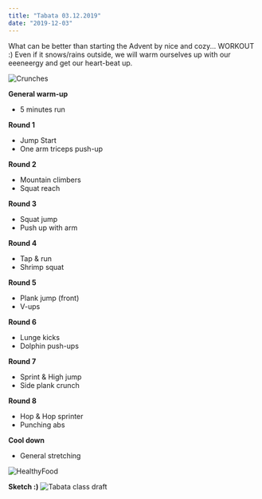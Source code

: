 ```yaml
---
title: "Tabata 03.12.2019"
date: "2019-12-03"
---
```


What can be better than starting the Advent by nice and cozy... WORKOUT :) Even if it snows/rains outside, we will warm ourselves up with our  eeeneergy and get our heart-beat up.

![Crunches](https://i.imgur.com/sTtJYv3.jpg "Photo by Pixabay from Pexeels")

**General warm-up**
- 5 minutes run

**Round 1**
- Jump Start
- One arm triceps push-up

**Round 2**
- Mountain climbers
- Squat reach

**Round 3**
- Squat jump
- Push up with arm

**Round 4**
- Tap & run
- Shrimp squat

**Round 5**
- Plank jump (front)
- V-ups

**Round 6**
- Lunge kicks
- Dolphin push-ups

**Round 7**
- Sprint & High jump
- Side plank crunch

**Round 8**
- Hop & Hop sprinter
- Punching abs

**Cool down**
- General stretching


![HealthyFood](https://i.imgur.com/RzViVOe.jpg "Photo by Nathan Cowley from Pexels")

**Sketch :)**
![Tabata class draft](https://i.imgur.com/4Uc1nP4.jpg "Hand-drawing by Addania")